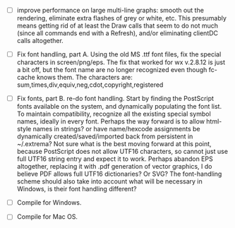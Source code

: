 - [ ]  improve performance on large multi-line graphs: smooth out the rendering, eliminate 
extra flashes of grey or white, etc. This presumably means getting rid of at least the Draw 
calls that seem to do not much (since all commands end with a Refresh), and/or eliminating clientDC calls altogether.

- [ ] Fix font handling, part A. Using the old MS .ttf font files, fix the special
characters in screen/png/eps. The fix that worked for wx v.2.8.12 is just a bit off,
but the font name are no longer recognized even though fc-cache knows them. The characters
are: sum,times,div,equiv,neg,cdot,copyright,registered

- [ ] Fix fonts, part B. re-do font handling.  Start by finding the PostScript fonts 
available on the system, and dynamically populating the font list.  To maintain 
compatibility, recognize all the existing special symbol names, ideally in every font.
Perhaps the way forward is to allow html-style names in strings? or have name/hexcode 
assignments be dynamically created/saved/imported back from persistent in ~/.extrema? 
Not sure what is the best moving forward at this point, because PostScript does not 
allow UTF16 characters, so cannot just use full UTF16 string entry and expect it to work. 
Perhaps abandon EPS altogether, replacing it with .pdf generation of vector graphics, 
I do believe PDF allows full UTF16 dictionaries? Or SVG? The font-handling scheme 
should also take into account what will be necessary in Windows, is their font handling
different? 

- [ ] Compile for Windows.

- [ ] Compile for Mac OS.
